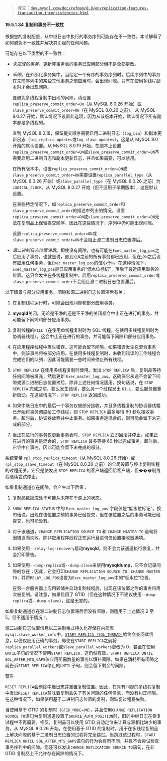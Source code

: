 > 译文：[`dev.mysql.com/doc/refman/8.0/en/replication-features-transaction-inconsistencies.html`](https://dev.mysql.com/doc/refman/8.0/en/replication-features-transaction-inconsistencies.html)

#### 19.5.1.34 复制和事务不一致性

根据您的复制配置，从中继日志中执行的事务序列可能存在不一致性。本节解释了如何避免不一致性并解决其引起的任何问题。

可能存在以下类型的不一致性：

+   *未完成的事务*。更新非事务表的事务已应用部分但不是全部更改。

+   *间隙*。在外部化事务集中，当给定一个有序的事务序列时，后续序列中的事务在先前序列中的某些其他事务之前应用时，会出现间隙。只有在使用多线程副本时才会出现间隙。

    要避免多线程复制中出现的间隙，请设置`replica_preserve_commit_order=ON`（从 MySQL 8.0.26 开始）或`slave_preserve_commit_order=ON`（在 MySQL 8.0.26 之前）。从 MySQL 8.0.27 开始，默认情况下设置此选项，因为从该版本开始，默认情况下所有副本都是多线程的。

    直到 MySQL 8.0.18，保留提交顺序需要启用二进制日志（`log_bin`）和副本更新日志（`log_replica_updates`或`log_slave_updates`），这是从 MySQL 8.0 开始的默认设置。从 MySQL 8.0.19 开始，在副本上设置`replica_preserve_commit_order=ON`或`slave_preserve_commit_order=ON`不需要启用二进制日志和副本更新日志，并且如果需要，可以禁用。

    在所有版本中，设置`replica_preserve_commit_order=ON`或`slave_preserve_commit_order=ON`需要设置`replica_parallel_type`（从 MySQL 8.0.26 开始）或`slave_parallel_type`（在 MySQL 8.0.26 之前）为`LOGICAL_CLOCK`。从 MySQL 8.0.27 开始（但不适用于早期版本），这是默认设置。

    在某些特定情况下，如`replica_preserve_commit_order`和`slave_preserve_commit_order`的描述中列出的情况，设置`replica_preserve_commit_order=ON`或`slave_preserve_commit_order=ON`无法在复制品上保留提交顺序，因此在这些情况下，序列中仍可能出现间隙。

    设置`replica_preserve_commit_order=ON`或`slave_preserve_commit_order=ON`不会阻止源二进制日志位置滞后。

+   *源二进制日志位置滞后*。即使没有间隙，也有可能在`Exec_master_log_pos`之后应用了事务。也就是说，直到点`N`之前的所有事务都已应用，但在点`N`之后没有应用任何事务，但`Exec_master_log_pos`的值小于`N`。在这种情况下，`Exec_master_log_pos`是已应用事务的“低水位标记”，落后于最近应用事务的位置。这只会发生在多线程复制中。启用`replica_preserve_commit_order`或`slave_preserve_commit_order`不会阻止源二进制日志位置滞后。

以下情景与部分应用事务、间隙和源二进制日志位置滞后有关：

1.  在复制线程运行时，可能会出现间隙和部分应用事务。

1.  **mysqld**关闭。无论是干净的还是不干净的关闭都会中止正在进行的事务，并可能留下间隙和部分应用事务。

1.  复制线程的`KILL`（在使用单线程复制时为 SQL 线程，在使用多线程复制时为协调器线程）。这会中止正在进行的事务，并可能留下间隙和部分应用事务。

1.  在应用程序线程中发生错误。这可能会留下间隙。如果错误发生在混合事务中，则该事务将被部分应用。在使用多线程复制时，未收到错误的工作线程会完成它们的队列，因此可能需要一些时间来停止所有线程。

1.  `STOP REPLICA` 在使用多线程复制时使用。发出 `STOP REPLICA` 后，复制品等待任何间隙被填充，然后更新 `Exec_master_log_pos`。这确保它永远不会留下间隙或源二进制日志位置滞后，除非上述任何情况适用，换句话说，在 `STOP REPLICA` 完成之前，要么发生错误，要么另一个线程发出 `KILL`，要么服务器重新启动。在这些情况下，`STOP REPLICA` 返回成功。

1.  如果中继日志中的最后一个事务仅被部分接收，并且多线程复制的协调器线程已开始将事务调度给工作线程，则 `STOP REPLICA` 最多等待 60 秒以接收事务。超时后，协调器放弃并中止事务。如果事务是混合的，则可能会留下未完成的部分。

1.  当正在进行的事务仅更新事务表时，`STOP REPLICA` 立即回滚并停止。如果正在进行的事务是混合的，`STOP REPLICA` 最多等待 60 秒以完成事务。超时后，它会中止事务，因此可能会留下未完成的部分。

系统变量 `rpl_stop_replica_timeout`（从 MySQL 8.0.26 开始）或 `rpl_stop_slave_timeout`（在 MySQL 8.0.26 之前）的全局设置与停止复制线程的过程无关。它只是使发出 `STOP REPLICA` 的客户端返回给客户端，但���制线程继续尝试停止。

如果复制通道存在间隙，会产生以下后果：

1.  复制品数据库处于可能从未存在于源上的状态。

1.  `SHOW REPLICA STATUS` 中的 `Exec_master_log_pos` 字段仅是“低水位标记”。换句话说，出现在该位置之前的事务已经提交，但在该位置之后的事务可能已经提交，也可能没有。

1.  对于该通道，`CHANGE REPLICATION SOURCE TO` 和 `CHANGE MASTER TO` 语句将因错误而失败，除非应用程序线程正在运行且语句仅设置接收器选项。

1.  如果使用`--relay-log-recovery`启动**mysqld**，则不会为该通道执行恢复，并会打印警告。

1.  如果使用`--dump-replica`或`--dump-slave`来使用**mysqldump**，它不会记录间隙的存在；因此，它会打印`CHANGE REPLICATION SOURCE TO` | `CHANGE MASTER TO`，并将`RELAY_LOG_POS`设置为`Exec_master_log_pos`中的“低水位”位置。

    在另一台服务器上应用转储并启动复制线程后，出现在该位置之后的事务将再次被复制。请注意，如果启用了 GTID（但在这种情况下不建议使用`--dump-replica`或`--dump-slave`），这是无害的。

如果复制通道存在源二进制日志位置滞后但没有间隙，则适用于上述情况 2 至 5，但不适用于情况 1。

源二进制日志位置信息以二进制格式持久化存储在内部表`mysql.slave_worker_info`中。[`START REPLICA [SQL_THREAD]`](start-replica.html "15.4.2.6 START REPLICA Statement")始终会查阅此信息，以便仅应用正确的事务。即使在`START REPLICA`之前将`replica_parallel_workers`或`slave_parallel_workers`更改为 0，甚至在使用`UNTIL`子句的情况下使用`START REPLICA`，这仍然有效。`START REPLICA UNTIL SQL_AFTER_MTS_GAPS`仅应用所需数量的事务以填补间隙。如果在消耗所有间隙之前告诉`START REPLICA`停止的`UNTIL`子句，则会留下剩余的间隙。

警告

`RESET REPLICA`会删除中继日志并重置复制位置。因此，在具有间隙的多线程复制中发出`RESET REPLICA`意味着复制丢失了有关间隙的任何信息，而没有纠正间隙。在这种情况下，如果使用基于二进制日志位置的复制，则恢复过程将失败。

当使用基于 GTID 的复制时（`GTID_MODE=ON`），并且使用`CHANGE REPLICATION SOURCE TO`语句为复制通道设置了`SOURCE_AUTO_POSITION`时，旧的中继日志在恢复过程中不再需要。相反，复制品可以使用 GTID 自动定位来计算与源相比缺少的事务。从 MySQL 8.0.26 开始，在使用基于 GTID 的复制时，用于在多线程复制品上解决间隙的基于二进制日志位置的过程将完全跳过。当跳过该过程时，`START REPLICA UNTIL SQL_AFTER_MTS_GAPS`语句的行为会有所不同，并且不会尝试检查事务序列中的间隙。您还可以发出`CHANGE REPLICATION SOURCE TO`语句，在非 GTID 复制品上不允许存在间隙的情况下。
